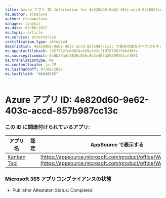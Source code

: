 ```yaml
---
title: Azure アプリ ID Information for 4e820d60-9e62-403c-accd-857b987cc13c
ms.author: elmalova
author: elenamalova
manager: tonybal
ms.date: 07/06/2022
ms.topic: article
ms.service: attestation
certification_type: attested
description: 4e820d60-9e62-403c-accd-857b987cc13c で使用可能なすべてのセキュリティとコンプライアンス情報。
ms.openlocfilehash: 205f382fe6d874a385efd2c2fd7879617d043dfe
ms.sourcegitcommit: 0a0b39a4c1826c026c0d3c405a20209254ce7891
ms.translationtype: MT
ms.contentlocale: ja-JP
ms.lasthandoff: 07/06/2022
ms.locfileid: "66649305"
---
```

# <a name="azure-app-id-4e820d60-9e62-403c-accd-857b987cc13c"></a>Azure アプリ ID: 4e820d60-9e62-403c-accd-857b987cc13c


### <a name="apps-associated-with-this-id"></a>この ID に関連付けられているアプリ:
| **アプリ名** | **認定** | **AppSource で表示する** |
|--------------|---------------|-----------------------|
| [Kanban Tool](../forward/WA200002121.md) |  | [https://appsource.microsoft.com/product/office/WA200002121](https://appsource.microsoft.com/product/office/WA200002121) |

### <a name="microsoft-365-app-compliance-status"></a>Microsoft 365 アプリコンプライアンスの状態
- Publisher Attestaton Status: Completed
